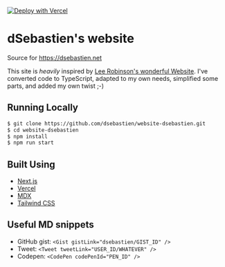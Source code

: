 [![Deploy with Vercel](https://vercel.com/button)](https://vercel.com/new/git/external?repository-url=https%3A%2F%2Fgithub.com%2Fdsebastien%2Fwebsite-dsebastien)

# dSebastien's website

Source for https://dsebastien.net

This site is _heavily_ inspired by [Lee Robinson's wonderful Website](https://leerob.io). I've converted code to TypeScript, adapted to my own needs, simplified some parts, and added my own twist ;-)

## Running Locally

```bash
$ git clone https://github.com/dsebastien/website-dsebastien.git
$ cd website-dsebastien
$ npm install
$ npm run start
```

## Built Using

- [Next.js](https://nextjs.org/)
- [Vercel](https://vercel.com)
- [MDX](https://github.com/mdx-js/mdx)
- [Tailwind CSS](https://tailwindcss.com/)

## Useful MD snippets

- GitHub gist: `<Gist gistLink="dsebastien/GIST_ID" />`
- Tweet: `<Tweet tweetLink="USER_ID/WHATEVER" />`
- Codepen: `<CodePen codePenId="PEN_ID" />`
